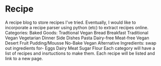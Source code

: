 # Recipe
A recipe blog to store recipes I've tried.
Eventually, I would like to incorporate a recipe parser using python (etc) to extract recipes online. 
Categories:
  Baked Goods:
    Tradtional
    Vegan
    Bread
  Breakfast
    Traditional
    Vegan
    Vegetarian
  Dinner
    Side Dishes
    Pasta
    Dairy-free
    Meat-free
    Vegan
  Desert
    Fruit
    Pudding/Mousse
    No-Bake
    Vegan
  Alternative Ingredients:
    swap out ingredients for-
      Eggs
      Dairy
      Meat
      Sugar
      Flour
Each category will have a list of recipes and insrtuctions to make them. Each recipe will be listed and link to a new page. 
